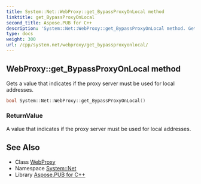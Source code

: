 ```yaml
---
title: System::Net::WebProxy::get_BypassProxyOnLocal method
linktitle: get_BypassProxyOnLocal
second_title: Aspose.PUB for C++
description: 'System::Net::WebProxy::get_BypassProxyOnLocal method. Gets a value that indicates if the proxy server must be used for local addresses in C++.'
type: docs
weight: 300
url: /cpp/system.net/webproxy/get_bypassproxyonlocal/
---
```

## WebProxy::get_BypassProxyOnLocal method


Gets a value that indicates if the proxy server must be used for local addresses.

```cpp
bool System::Net::WebProxy::get_BypassProxyOnLocal()
```


### ReturnValue

A value that indicates if the proxy server must be used for local addresses.

## See Also

* Class [WebProxy](../)
* Namespace [System::Net](../../)
* Library [Aspose.PUB for C++](../../../)

